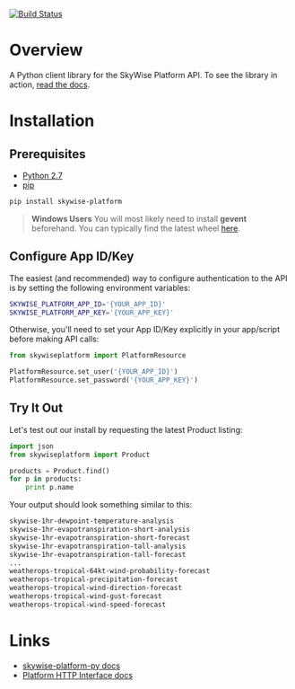 [![Build Status](https://travis-ci.org/wdtinc/skywise-platform-py.svg?branch=master)](https://travis-ci.org/wdtinc/skywise-platform-py)

# Overview
A Python client library for the SkyWise Platform API. To see the library in action, [read the docs](http://docs.api.wdtinc.com/skywise-platform-py/en/latest/).

# Installation

## Prerequisites

- [Python 2.7](https://www.python.org/downloads/)
- [pip](https://pip.pypa.io/en/stable/installing/)

```bash
pip install skywise-platform
```

> **Windows Users**
> You will most likely need to install **gevent** beforehand. You can typically find the latest wheel [here](http://www.lfd.uci.edu/~gohlke/pythonlibs/#gevent).

## Configure App ID/Key
The easiest (and recommended) way to configure authentication to the API is by setting the following environment variables:

```bash
SKYWISE_PLATFORM_APP_ID='{YOUR_APP_ID}'
SKYWISE_PLATFORM_APP_KEY='{YOUR_APP_KEY}'
```

Otherwise, you'll need to set your App ID/Key explicitly in your app/script before making API calls:

```python
from skywiseplatform import PlatformResource

PlatformResource.set_user('{YOUR_APP_ID}')
PlatformResource.set_password('{YOUR_APP_KEY}')
```

## Try It Out
Let's test out our install by requesting the latest Product listing:

```python
import json
from skywiseplatform import Product

products = Product.find()
for p in products:
    print p.name
```

Your output should look something similar to this:

```bash
skywise-1hr-dewpoint-temperature-analysis
skywise-1hr-evapotranspiration-short-analysis
skywise-1hr-evapotranspiration-short-forecast
skywise-1hr-evapotranspiration-tall-analysis
skywise-1hr-evapotranspiration-tall-forecast
...
weatherops-tropical-64kt-wind-probability-forecast
weatherops-tropical-precipitation-forecast
weatherops-tropical-wind-direction-forecast
weatherops-tropical-wind-gust-forecast
weatherops-tropical-wind-speed-forecast
```

# Links
- [skywise-platform-py docs](http://docs.api.wdtinc.com/skywise-platform-py/en/latest/)
- [Platform HTTP Interface docs](http://docs.api.wdtinc.com/platform-api/en/latest/)
